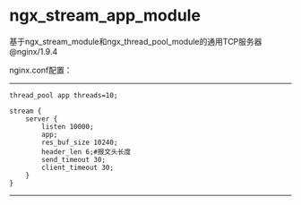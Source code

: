 ﻿# ngx_stream_app_module
基于ngx_stream_module和ngx_thread_pool_module的通用TCP服务器@nginx/1.9.4

nginx.conf配置：

---------------------------------------
	thread_pool app threads=10;

	stream {
		server {
			listen 10000;
			app;
			res_buf_size 10240;
			header_len 6;#报文头长度
			send_timeout 30;
			client_timeout 30;         
		}
	}
---------------------------------------